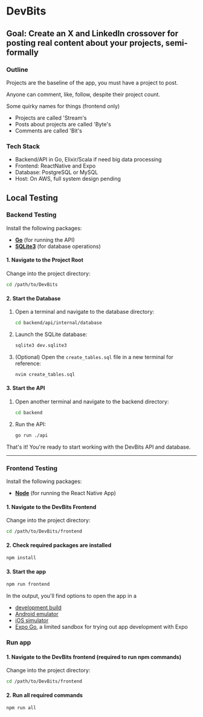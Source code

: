 # DevBits 

## Goal: Create an X and LinkedIn crossover for posting real content about your projects, semi-formally

### Outline

Projects are the baseline of the app, you must have a project to post.

Anyone can comment, like, follow, despite their project count.

Some quirky names for things (frontend only)

- Projects are called 'Stream's
- Posts about projects are called 'Byte's
- Comments are called 'Bit's

### Tech Stack

- Backend/API in Go, Elixir/Scala if need big data processing
- Frontend: ReactNative and Expo
- Database: PostgreSQL or MySQL
- Host: On AWS, full system design pending

## Local Testing

### Backend Testing

Install the following packages:

- [**Go**](https://go.dev/doc/install) (for running the API)
- [**SQLite3**](https://www.sqlite.org/index.html) (for database operations)

#### 1. Navigate to the Project Root

Change into the project directory:

```bash
cd /path/to/DevBits
```

#### 2. Start the Database

1. Open a terminal and navigate to the database directory:

   ```bash
   cd backend/api/internal/database
   ```

2. Launch the SQLite database:

   ```bash
   sqlite3 dev.sqlite3
   ```

3. (Optional) Open the `create_tables.sql` file in a new terminal for reference:

   ```bash
   nvim create_tables.sql
   ```

#### 3. Start the API

1. Open another terminal and navigate to the backend directory:

   ```bash
   cd backend
   ```

2. Run the API:

   ```bash
   go run ./api
   ```

That's it! You're ready to start working with the DevBits API and database.

---

### Frontend Testing

Install the following packages:

- [**Node**](https://nodejs.org/en/download/package-manager) (for running the React Native App)

#### 1. Navigate to the DevBits Frontend

Change into the project directory:

```bash
cd /path/to/DevBits/frontend
```

#### 2. Check required packages are installed

```bash
npm install     
```

#### 3. Start the app

```bash
npm run frontend
```

In the output, you'll find options to open the app in a

- [development build](https://docs.expo.dev/develop/development-builds/introduction/)
- [Android emulator](https://docs.expo.dev/workflow/android-studio-emulator/)
- [iOS simulator](https://docs.expo.dev/workflow/ios-simulator/)
- [Expo Go](https://expo.dev/go), a limited sandbox for trying out app development with Expo

### Run app

#### 1. Navigate to the DevBits frontend (required to run npm commands)

Change into the project directory:

```bash
cd /path/to/DevBits/frontend
```

#### 2. Run all required commands

```bash
npm run all
```
